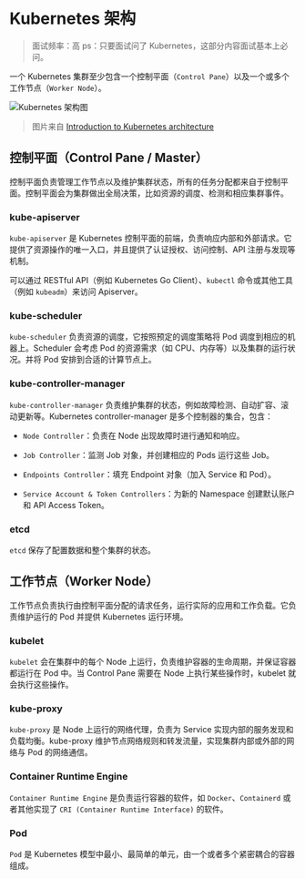 # Kubernetes 架构

> 面试频率：高
> ps：只要面试问了 Kubernetes，这部分内容面试基本上必问。

一个 Kubernetes 集群至少包含一个控制平面（`Control Pane`）以及一个或多个工作节点（`Worker Node`）。

![Kubernetes 架构图](https://www.topgoer.cn/uploads/blog/202205/attach_16ec72312dff591b.png)

> 图片来自 [Introduction to Kubernetes architecture](https://www.redhat.com/en/topics/containers/kubernetes-architecture)

## 控制平面（Control Pane / Master）

控制平面负责管理工作节点以及维护集群状态，所有的任务分配都来自于控制平面。控制平面会为集群做出全局决策，比如资源的调度、检测和相应集群事件。

### kube-apiserver

`kube-apiserver` 是 Kubernetes 控制平面的前端，负责响应内部和外部请求。它提供了资源操作的唯一入口，并且提供了认证授权、访问控制、API 注册与发现等机制。

可以通过 RESTful API（例如 Kubernetes Go Client）、`kubectl` 命令或其他工具（例如 `kubeadm`）来访问 Apiserver。

### kube-scheduler

`kube-scheduler` 负责资源的调度，它按照预定的调度策略将 Pod 调度到相应的机器上。Scheduler 会考虑 Pod 的资源需求（如 CPU、内存等）以及集群的运行状况。并将 Pod 安排到合适的计算节点上。

### kube-controller-manager

`kube-controller-manager` 负责维护集群的状态，例如故障检测、自动扩容、滚动更新等。Kubernetes controller-manager 是多个控制器的集合，包含：

- `Node Controller`：负责在 Node 出现故障时进行通知和响应。

- `Job Controller`：监测 Job 对象，并创建相应的 Pods 运行这些 Job。

- `Endpoints Controller`：填充 Endpoint 对象（加入 Service 和 Pod）。

- `Service Account & Token Controllers`：为新的 Namespace 创建默认账户和 API Access Token。

### etcd

`etcd` 保存了配置数据和整个集群的状态。

## 工作节点（Worker Node）

工作节点负责执行由控制平面分配的请求任务，运行实际的应用和工作负载。它负责维护运行的 Pod 并提供 Kubernetes 运行环境。

### kubelet

`kubelet` 会在集群中的每个 Node 上运行，负责维护容器的生命周期，并保证容器都运行在 Pod 中。当 Control Pane 需要在 Node 上执行某些操作时，kubelet 就会执行这些操作。

### kube-proxy

`kube-proxy` 是 Node 上运行的网络代理，负责为 Service 实现内部的服务发现和负载均衡。kube-proxy 维护节点网络规则和转发流量，实现集群内部或外部的网络与 Pod 的网络通信。

### Container Runtime Engine

`Container Runtime Engine` 是负责运行容器的软件，如 `Docker`、`Containerd` 或者其他实现了 `CRI (Container Runtime Interface)` 的软件。

### Pod

`Pod` 是 Kubernetes 模型中最小、最简单的单元，由一个或者多个紧密耦合的容器组成。
